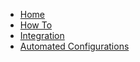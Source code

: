- [Home](/)
- [How To](how-to.md)
- [Integration](integration.md)
- [Automated Configurations](automated-configuration-types.md)
